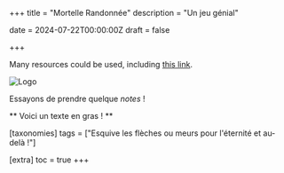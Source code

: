 +++
title = "Mortelle Randonnée"
description = "Un jeu génial"

date = 2024-07-22T00:00:00Z
draft = false

+++

<!-- Code en HTML --> 
<p> Many resources could be used, including 
<a href="https://biodiversitypmc.sibils.org/" rel="noreferrer">this link</a>. <br></p>

![Logo](https://biodiversitypmc.sibils.org/img/logo_banner.7ff68d4d.png "Logo de SIBiLS")

Essayons de prendre quelque *notes* !

** Voici un texte en gras ! **

[taxonomies]
tags = ["Esquive les flèches ou meurs pour l'éternité et au-delà !"]

[extra]
toc = true
+++

